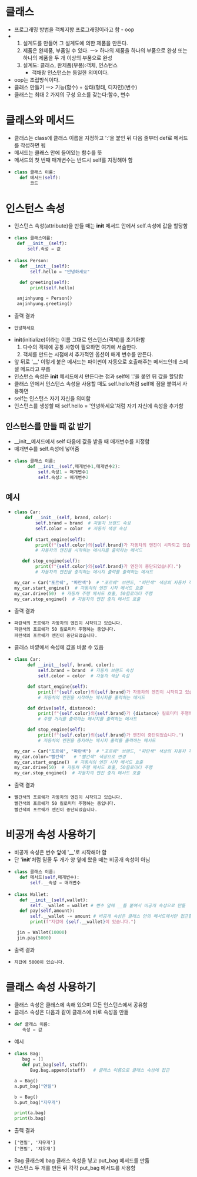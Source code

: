 # 클래스
 * 프로그래밍 방법을 객체지향 프로그래밍이라고 함 - oop
 * 1. 설계도를 만들어 그 설계도에 의한 제품을 만든다.
   2. 제품은 완제품, 부품일 수 있다. ㅡ> 하나의 제품을 하나의 부품으로 완성 또는 하나의 제품을 두 개 이상의 부품으로 완성
   3. 설계도: 클래스, 완제품(부품):객체, 인스턴스
      * 객채랑 인스턴스는 동일한 의미이다.
 * oop는 조립방식이다.
 * 클래스 만들기 ㅡ> 기능(함수) + 상태(형태, 디자인)(변수)
 * 클래스는 최대 2 가지의 구성 요소를 갖는다:함수, 변수

# 클래스와 메서드
* 클래스는 class에 클래스 이름을 지정하고 ':'을 붙인 뒤 다음 줄부터 def로 메서드를 작성하면 됨
* 메서드는 클래스 안에 들어있는 함수를 뜻
* 메서드의 첫 번째 매개변수는 반드시 self를 지정해야 함
* ```python
  class 클래스 이름:
    def 메서드(self):
        코드
  ```

# 인스턴스 속성
* 인스턴스 속성(attribute)을 만들 때는 __init__ 메서드 안에서 self.속성에 값을 할당함
*  ```python
   class 클래스이름:
    def __init__(self):
        self.속성 = 값
   ```
* ```python
  class Person:  
    def __init__(self):
        self.hello = "안녕하세요"

    def greeting(self):
        print(self.hello)

   anjinhyung = Person()
   anjinhyung.greeting()
  ```
* 출력 결과
* ```
  안녕하세요
  ```
* __init__(initialize)이라는 이름 그대로 인스턴스(객체)를 초기화함
     1. 다수의 객체에 공통 사항이 필요하면 여기에 서술한다.
     2. 객체를 만드는 시점에서 추가적인 옵션이 매게 변수를 만든다.
* 앞 뒤로 '__' 이렇게 붙은 메서드는 파이썬이 자동으로 호출해주는 메서드인데 스페셜 메드라고 부름
* 인스턴스 속성은 __init__ 메서드에서 만든다는 점과 self에 '.'을 붙인 뒤 값을 할당함
* 클래스 안에서 인스턴스 속성을 사용할 때도 self.hello처럼 self에 점을 붙여서 사용하면
* self는 인스턴스 자기 자신을 의미함
* 인스턴스를 생성할 때 self.hello = '안녕하세요'처럼 자기 자신에 속성을 추가함
## 인스턴스를 만들 때 값 받기
   * __init__메서드에서 self 다음에 값을 받을 때 매개변수를 지정함
   * 매개변수를 self.속성에 넣어줌
   * ```python
     class 클래스 이름:
          def __init__(self,매개변수1,매개변수2):
              self.속성1 = 매개변수1
              self.속성2 = 매개변수2
     ```
   ## 예시
   * ```python
     class Car:
         def __init__(self, brand, color):
             self.brand = brand  # 자동차 브랜드 속성
             self.color = color  # 자동차 색상 속성
  
         def start_engine(self):
             print(f"{self.color}의{self.brand}가 자동차의 엔진이 시작되고 있습니다.")
             # 자동차의 엔진을 시작하는 메시지를 출력하는 메서드

        def stop_engine(self):
             print(f"{self.color}의{self.brand}가 엔진이 중단되었습니다.")
             # 자동차의 엔진을 중지하는 메시지 출력를 출력하는 메서드
     
     my_car = Car("포르쉐", "파란색")  # "포르쉐" 브랜드, "파란색" 색상의 자동차 객체 생성
     my_car.start_engine()  # 자동차의 엔진 시작 메서드 호출
     my_car.drive(50)  # 자동차 주행 메서드 호출, 50킬로미터 주행
     my_car.stop_engine()  # 자동차의 엔진 중지 메서드 호출
     ```
  * 출력 결과
  * ```
    파란색의 포르쉐가 자동차의 엔진이 시작되고 있습니다.
    파란색의 포르쉐가 50 킬로미터 주행하는 중입니다.
    파란색의 포르쉐가 엔진이 중단되었습니다.
    ```
   * 클래스 바깥에서 속성에 값을 바꿀 수 있음
   * ```python
     class Car:
          def __init__(self, brand, color):
              self.brand = brand  # 자동차 브랜드 속성
              self.color = color  # 자동차 색상 속성

          def start_engine(self):
              print(f"{self.color}의{self.brand}가 자동차의 엔진이 시작되고 있습니다.")
              # 자동차의 엔진을 시작하는 메시지를 출력하는 메서드

          def drive(self, distance):
              print(f"{self.color}의{self.brand}가 {distance} 킬로미터 주행하는 중입니다.")
              # 주행 거리를 출력하는 메시지를 출력하는 메서드

          def stop_engine(self):
              print(f"{self.color}의{self.brand}가 엔진이 중단되었습니다.")
              # 자동차의 엔진을 중지하는 메시지 출력를 출력하는 메서드

     my_car = Car("포르쉐", "파란색")  # "포르쉐" 브랜드, "파란색" 색상의 자동차 객체 생성
     my_car.color="빨간색"   # "빨간색" 색상으로 변경
     my_car.start_engine()  # 자동차의 엔진 시작 메서드 호출
     my_car.drive(50)  # 자동차 주행 메서드 호출, 50킬로미터 주행
     my_car.stop_engine()  # 자동차의 엔진 중지 메서드 호출
     ```

   * 출력 결과
   * ```
     빨간색의 포르쉐가 자동차의 엔진이 시작되고 있습니다.
     빨간색의 포르쉐가 50 킬로미터 주행하는 중입니다.
     빨간색의 포르쉐가 엔진이 중단되었습니다.
     ```

# 비공개 속성 사용하기
* 비공개 속성은 변수 앞에 '__'로 시작해야 함
* 단 '__init__'처럼 밑줄 두 개가 양 옆에 왔을 때는 비공개 속성이 아님
* ```python
  class 클래스 이름:
    def 메서드(self,매개변수):
        self.__속성 = 매개변수
  ```
* ```python
  class Wallet:
    def __init__(self,wallet):
        self.__wallet = wallet # 변수 앞에 __를 붙여서 비공개 속성으로 만듦
    def pay(self,amount):
        self.__wallet -= amount # 비공개 속성은 클래스 안의 메서드에서만 접근할 수 있음
        print(f"지갑에 {self.__wallet}이 있습니다.")

   jin = Wallet(10000)
   jin.pay(5000)
  ```
* 출력 결과
* ```
  지갑에 5000이 있습니다.
  ```
# 클래스 속성 사용하기
* 클래스 속성은 클래스에 속해 있으며 모든 인스턴스에서 공유함 
* 클래스 속성은 다음과 같이 클래스에 바로 속성을 만듦
* ```python
  def 클래스 이름:
     속성 = 값
  ```
* 예시
* ```python
  class Bag:
     bag = []
     def put_bag(self, stuff):
        Bag.bag.append(stuff)   # 클래스 이름으로 클래스 속성에 접근
  
  a = Bag()
  a.put_bag("연필")

  b = Bag()
  b.put_bag("지우개")

  print(a.bag)
  print(b.bag)
  ```
* 출력 결과
* ```
  ['연필', '지우개']
  ['연필', '지우개']
  ```
* Bag 클래스에 bag 클래스 속성을 넣고 put_bag 메서드를 만듦
* 인스턴스 두 개를 만든 뒤 각각 put_bag 메서드를 사용함
